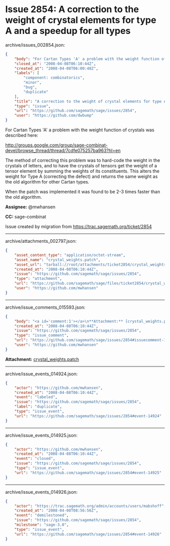 # Issue 2854: A correction to the weight of crystal elements for type A and a speedup for all types

archive/issues_002854.json:
```json
{
    "body": "For Cartan Types 'A' a problem with the weight function of crystals was described here:\n\nhttp://groups.google.com/group/sage-combinat-devel/browse_thread/thread/7cdfe075257ba963?hl=en\n\nThe method of correcting this problem was to hard-code the weight in the crystals of letters, \nand to have the crystals of tensors get the weight of a tensor element by summing the weights \nof its constituents. This alters the weight for Type A (correcting the defect) and returns the\nsame weight as the old algorithm for other Cartan types.\n\nWhen the patch was implemented it was found to be 2-3 times faster than the old algorithm.\n\n**Assignee:** @mwhansen\n\n**CC:**  sage-combinat\n\nIssue created by migration from https://trac.sagemath.org/ticket/2854\n\n",
    "closed_at": "2008-04-08T06:10:44Z",
    "created_at": "2008-04-08T06:00:48Z",
    "labels": [
        "component: combinatorics",
        "minor",
        "bug",
        "duplicate"
    ],
    "title": "A correction to the weight of crystal elements for type A and a speedup for all types",
    "type": "issue",
    "url": "https://github.com/sagemath/sage/issues/2854",
    "user": "https://github.com/dwbump"
}
```
For Cartan Types 'A' a problem with the weight function of crystals was described here:

http://groups.google.com/group/sage-combinat-devel/browse_thread/thread/7cdfe075257ba963?hl=en

The method of correcting this problem was to hard-code the weight in the crystals of letters, 
and to have the crystals of tensors get the weight of a tensor element by summing the weights 
of its constituents. This alters the weight for Type A (correcting the defect) and returns the
same weight as the old algorithm for other Cartan types.

When the patch was implemented it was found to be 2-3 times faster than the old algorithm.

**Assignee:** @mwhansen

**CC:**  sage-combinat

Issue created by migration from https://trac.sagemath.org/ticket/2854





---

archive/attachments_002797.json:
```json
{
    "asset_content_type": "application/octet-stream",
    "asset_name": "crystal_weights.patch",
    "asset_url": "tarball://root/attachments/ticket2854/crystal_weights.patch",
    "created_at": "2008-04-08T06:10:44Z",
    "issue": "https://github.com/sagemath/sage/issues/2854",
    "type": "attachment",
    "url": "https://github.com/sagemath/sage/files/ticket2854/crystal_weights.patch",
    "user": "https://github.com/mwhansen"
}
```



---

archive/issue_comments_015593.json:
```json
{
    "body": "<a id='comment:1'></a>\n**Attachment:** [crystal_weights.patch](https://github.com/sagemath/sage/files/ticket2854/crystal_weights.patch)",
    "created_at": "2008-04-08T06:10:44Z",
    "issue": "https://github.com/sagemath/sage/issues/2854",
    "type": "issue_comment",
    "url": "https://github.com/sagemath/sage/issues/2854#issuecomment-15593",
    "user": "https://github.com/mwhansen"
}
```

<a id='comment:1'></a>
**Attachment:** [crystal_weights.patch](https://github.com/sagemath/sage/files/ticket2854/crystal_weights.patch)



---

archive/issue_events_014924.json:
```json
{
    "actor": "https://github.com/mwhansen",
    "created_at": "2008-04-08T06:10:44Z",
    "event": "labeled",
    "issue": "https://github.com/sagemath/sage/issues/2854",
    "label": "duplicate",
    "type": "issue_event",
    "url": "https://github.com/sagemath/sage/issues/2854#event-14924"
}
```



---

archive/issue_events_014925.json:
```json
{
    "actor": "https://github.com/mwhansen",
    "created_at": "2008-04-08T06:10:44Z",
    "event": "closed",
    "issue": "https://github.com/sagemath/sage/issues/2854",
    "type": "issue_event",
    "url": "https://github.com/sagemath/sage/issues/2854#event-14925"
}
```



---

archive/issue_events_014926.json:
```json
{
    "actor": "https://trac.sagemath.org/admin/accounts/users/mabshoff",
    "created_at": "2008-04-08T08:56:56Z",
    "event": "demilestoned",
    "issue": "https://github.com/sagemath/sage/issues/2854",
    "milestone": "sage-3.0",
    "type": "issue_event",
    "url": "https://github.com/sagemath/sage/issues/2854#event-14926"
}
```
